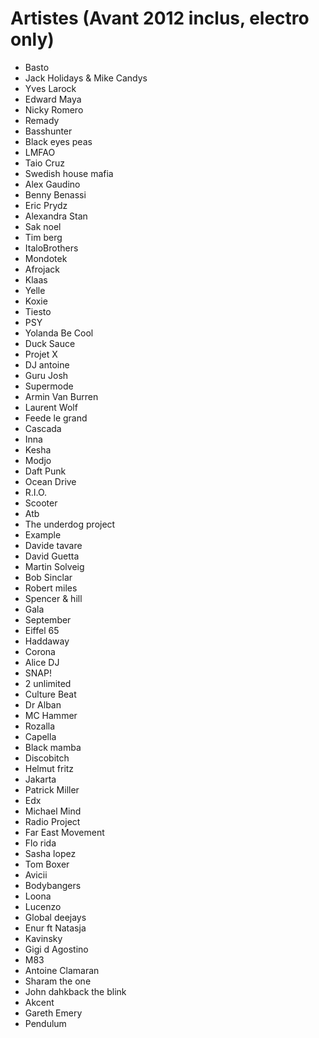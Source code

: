 # Artistes (Avant 2012 inclus, electro only)

- Basto
- Jack Holidays & Mike Candys
- Yves Larock
- Edward Maya
- Nicky Romero
- Remady
- Basshunter
- Black eyes peas
- LMFAO
- Taio Cruz
- Swedish house mafia
- Alex Gaudino
- Benny Benassi
- Eric Prydz
- Alexandra Stan
- Sak noel
- Tim berg
- ItaloBrothers
- Mondotek
- Afrojack
- Klaas
- Yelle
- Koxie
- Tiesto
- PSY
- Yolanda Be Cool 
- Duck Sauce
- Projet X
- DJ antoine
- Guru Josh
- Supermode
- Armin Van Burren
- Laurent Wolf
- Feede le grand
- Cascada
- Inna
- Kesha
- Modjo
- Daft Punk
- Ocean Drive
- R.I.O.
- Scooter
- Atb
- The underdog project
- Example
- Davide tavare
- David Guetta
- Martin Solveig
- Bob Sinclar
- Robert miles
- Spencer & hill
- Gala
- September
- Eiffel 65
- Haddaway 
- Corona
- Alice DJ
- SNAP!
- 2 unlimited 
- Culture Beat
- Dr Alban
- MC Hammer
- Rozalla
- Capella
- Black mamba
- Discobitch
- Helmut fritz
- Jakarta
- Patrick Miller
- Edx
- Michael Mind
- Radio Project
- Far East Movement
- Flo rida
- Sasha lopez
- Tom Boxer
- Avicii
- Bodybangers
- Loona
- Lucenzo
- Global deejays
- Enur ft Natasja
- Kavinsky
- Gigi d Agostino
- M83
- Antoine Clamaran
- Sharam the one
- John dahkback the blink
- Akcent
- Gareth Emery
- Pendulum
